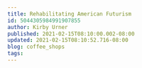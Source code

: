 ```yaml
---
title: Rehabilitating American Futurism
id: 5044305984991907855
author: Kirby Urner
published: 2021-02-15T08:10:00.002-08:00
updated: 2021-02-15T08:10:52.716-08:00
blog: coffee_shops
tags: 
---
```


